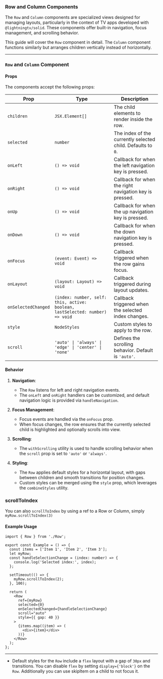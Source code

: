 ### Row and Column Components

The `Row` and `Column` components are specialized views designed for managing layouts, particularly in the context of TV apps developed with `@lightningtv/solid`. These components offer built-in navigation, focus management, and scrolling behavior.

This guide will cover the `Row` component in detail. The `Column` component functions similarly but arranges children vertically instead of horizontally.

---

### `Row` and `Column` Component

#### Props

The components accept the following props:

| **Prop**            | **Type**                                                                     | **Description**                                             |
| ------------------- | ---------------------------------------------------------------------------- | ----------------------------------------------------------- |
| `children`          | `JSX.Element[]`                                                              | The child elements to render inside the row.                |
| `selected`          | `number`                                                                     | The index of the currently selected child. Defaults to `0`. |
| `onLeft`            | `() => void`                                                                 | Callback for when the left navigation key is pressed.       |
| `onRight`           | `() => void`                                                                 | Callback for when the right navigation key is pressed.      |
| `onUp`              | `() => void`                                                                 | Callback for when the up navigation key is pressed.         |
| `onDown`            | `() => void`                                                                 | Callback for when the down navigation key is pressed.       |
| `onFocus`           | `(event: Event) => void`                                                     | Callback triggered when the row gains focus.                |
| `onLayout`          | `(layout: Layout) => void`                                                   | Callback triggered during layout updates.                   |
| `onSelectedChanged` | `(index: number, self: this, active: boolean, lastSelected: number) => void` | Callback triggered when the selected index changes.         |
| `style`             | `NodeStyles`                                                                 | Custom styles to apply to the row.                          |
| `scroll`            | `'auto' \| 'always' \| 'edge' \| 'center' \| 'none'`                         | Defines the scrolling behavior. Default is `'auto'`.        |

#### Behavior

1. **Navigation**:

   - The `Row` listens for left and right navigation events.
   - The `onLeft` and `onRight` handlers can be customized, and default navigation logic is provided via `handleNavigation`.

2. **Focus Management**:

   - Focus events are handled via the `onFocus` prop.
   - When focus changes, the row ensures that the currently selected child is highlighted and optionally scrolls into view.

3. **Scrolling**:

   - The `withScrolling` utility is used to handle scrolling behavior when the `scroll` prop is set to `'auto'` or `'always'`.

4. **Styling**:
   - The `Row` applies default styles for a horizontal layout, with gaps between children and smooth transitions for position changes.
   - Custom styles can be merged using the `style` prop, which leverages the `combineStyles` utility.

### scrollToIndex

You can also `scrollToIndex` by using a ref to a Row or Column, simply `myRow.scrollToIndex(3)`

#### Example Usage

```tsx
import { Row } from './Row';

export const Example = () => {
  const items = ['Item 1', 'Item 2', 'Item 3'];
  let myRow;
  const handleSelectionChange = (index: number) => {
    console.log('Selected index:', index);
  };

  setTimeout(() => {
    myRow.scrollToIndex(2);
  }, 100);

  return (
    <Row
      ref={myRow}
      selected={0}
      onSelectedChanged={handleSelectionChange}
      scroll="auto"
      style={{ gap: 40 }}
    >
      {items.map((item) => (
        <div>{item}</div>
      ))}
    </Row>
  );
};
```

---

- Default styles for the `Row` include a `flex` layout with a gap of `30px` and transitions. You can disable `flex` by setting `display={'block'}` on the `Row`. Additionally you can use skipItem on a child to not focus it.

